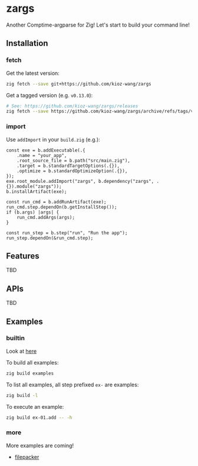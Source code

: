 # zargs
Another Comptime-argparse for Zig! Let's start to build your command line!

## Installation

### fetch

Get the latest version:

```bash
zig fetch --save git+https://github.com/kioz-wang/zargs
```

Get a tagged version (e.g. `v0.13.0`):

```bash
# See: https://github.com/kioz-wang/zargs/releases
zig fetch --save https://github.com/kioz-wang/zargs/archive/refs/tags/v0.13.0.tar.gz
```

### import

Use `addImport` in your `build.zig` (e.g.):

```zig
const exe = b.addExecutable(.{
    .name = "your_app",
    .root_source_file = b.path("src/main.zig"),
    .target = b.standardTargetOptions(.{}),
    .optimize = b.standardOptimizeOption(.{}),
});
exe.root_module.addImport("zargs", b.dependency("zargs", .{}).module("zargs"));
b.installArtifact(exe);

const run_cmd = b.addRunArtifact(exe);
run_cmd.step.dependOn(b.getInstallStep());
if (b.args) |args| {
    run_cmd.addArgs(args);
}

const run_step = b.step("run", "Run the app");
run_step.dependOn(&run_cmd.step);
```

## Features

TBD

## APIs

TBD

## Examples

### builtin

Look at [here](examples/)

To build all examples:

```bash
zig build examples
```

To list all examples, all step prefixed `ex-` are examples:

```bash
zig build -l
```

To execute an example:

```bash
zig build ex-01.add -- -h
```

### more

More examples are coming!

- [filepacker](https://github.com/kioz-wang/filepacker/blob/master/src/main.zig)
